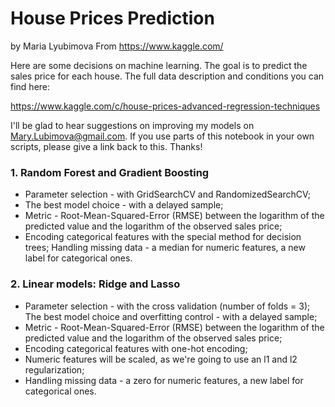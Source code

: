 # House Prices Prediction
by Maria Lyubimova
From https://www.kaggle.com/ 

Here are some decisions on machine learning. The goal is to predict the sales price for each house. The full data description and conditions you can find here:

https://www.kaggle.com/c/house-prices-advanced-regression-techniques

I'll be glad to hear suggestions on improving my models on Mary.Lubimova@gmail.com.
If you use parts of this notebook in your own scripts, please give a link back to this. Thanks!


### 1. Random Forest and Gradient Boosting

- Parameter selection - with GridSearchCV and RandomizedSearchCV;
- The best model choice - with a delayed sample;
- Metric - Root-Mean-Squared-Error (RMSE) between the logarithm of the predicted value and the logarithm of the observed sales price;
- Encoding categorical features with the special method for decision trees;
Handling missing data - a median for numeric features, a new label for categorical ones.

### 2. Linear models: Ridge and Lasso
- Parameter selection - with the cross validation (number of folds = 3);
The best model choice and overfitting control - with a delayed sample;
- Metric - Root-Mean-Squared-Error (RMSE) between the logarithm of the predicted value and the logarithm of the observed sales price;
- Encoding categorical features with one-hot encoding;
- Numeric features will be scaled, as we're going to use an l1 and l2 regularization;
- Handling missing data - a zero for numeric features, a new label for categorical ones.


